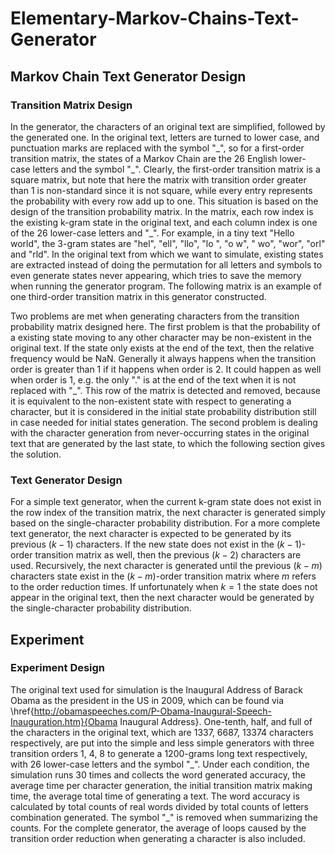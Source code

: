 # Elementary-Markov-Chains-Text-Generator

## Markov Chain Text Generator Design
### Transition Matrix Design
In the generator, the characters of an original text are simplified, followed by the generated one. In the original text, letters are turned to lower case, and punctuation marks are replaced with the symbol "\_", so for a first-order transition matrix, the states of a Markov Chain are the 26 English lower-case letters and the symbol "\_". Clearly, the first-order transition matrix is a square matrix, but note that here the matrix with transition order greater than 1 is non-standard since it is not square, while every entry represents the probability with every row add up to one. This situation is based on the design of the transition probability matrix. In the matrix, each row index is the existing k-gram state in the original text, and each column index is one of the 26 lower-case letters and "\_". For example, in a tiny text "Hello world", the 3-gram states are "hel", "ell", "llo", "lo ", "o w", " wo", "wor", "orl" and "rld". In the original text from which we want to simulate, existing states are extracted instead of doing the permutation for all letters and symbols to even generate states never appearing, which tries to save the memory when running the generator program. The following matrix is an example of one third-order transition matrix in this generator constructed.

Two problems are met when generating characters from the transition probability matrix designed here. The first problem is that the probability of a existing state moving to any other character may be non-existent in the original text. If the state only exists at the end of the text, then the relative frequency would be NaN. Generally it always happens when the transition order is greater than 1 if it happens when order is 2. It could happen as well when order is 1, e.g. the only "." is at the end of the text when it is not replaced with "_". This row of the matrix is detected and removed, because it is equivalent to the non-existent state
with respect to generating a character, but it is considered in the initial state probability distribution still in case needed for initial states generation. The second problem is dealing with the character generation from never-occurring states in the original text that are generated by the last state, to which the following section gives the solution.

### Text Generator Design
For a simple text generator, when the current k-gram state does not exist in the row index of the transition matrix, the next character is generated simply based on the single-character probability distribution. For a more complete text generator, the next character is expected to be generated by its previous $(k-1)$ characters. If the new state does not exist in the $(k-1)$-order transition matrix as well, then the previous $(k-2)$ characters are used. Recursively, the next character is generated until the previous $(k-m)$ characters state exist in the $(k-m)$-order transition matrix where $m$ refers to the order reduction times. If unfortunately when $k=1$ the state does not appear in the original text, then the next character would be generated by the single-character probability distribution.

## Experiment
### Experiment Design
The original text used for simulation is the Inaugural Address of Barack Obama as the president in the US in 2009, which can be found via \href{http://obamaspeeches.com/P-Obama-Inaugural-Speech-Inauguration.htm}{Obama Inaugural Address}. One-tenth, half, and full of the characters in the original text, which are 1337, 6687, 13374 characters respectively,  are put into the simple and less simple generators with three transition orders $1$, $4$, $8$ to generate a 1200-grams long text respectively, with 26 lower-case letters and the symbol "\_". Under each condition, the simulation runs 30 times and collects the word generated accuracy, the average time per character generation, the initial transition matrix making time, the average total time of generating a text. The word accuracy is calculated by total counts of real words divided by total counts of letters combination generated. The symbol "\_" is removed when summarizing the counts. For the complete generator, the average of loops caused by the transition order reduction when generating a character is also included.